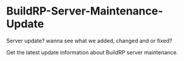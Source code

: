 # BuildRP-Server-Maintenance-Update

Server update? wanna see what we added, changed and or fixed?  

Get the latest update information about BuildRP server maintenance.
